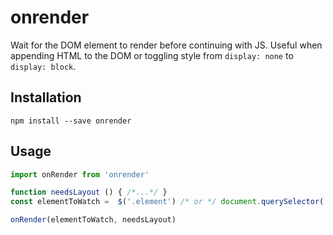 # onrender
Wait for the DOM element to render before continuing with JS.
Useful when appending HTML to the DOM or toggling style from `display: none` to `display: block`.

## Installation
`npm install --save onrender`

## Usage
```javascript
import onRender from 'onrender'

function needsLayout () { /*...*/ }
const elementToWatch =  $('.element') /* or */ document.querySelector('.element')

onRender(elementToWatch, needsLayout)
```
